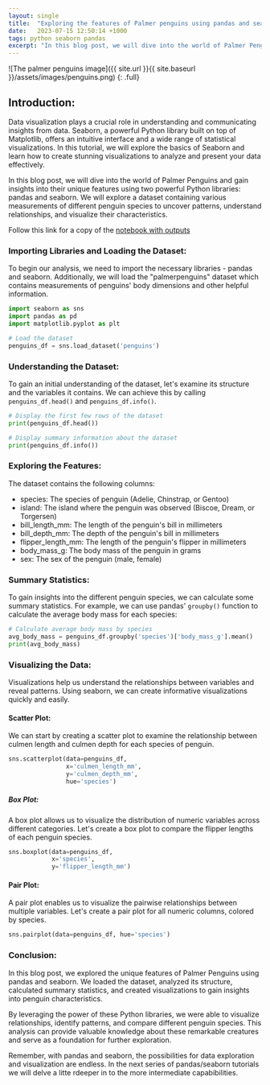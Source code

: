 ```yaml
---
layout: single
title:  "Exploring the features of Palmer penguins using pandas and seaborn"
date:   2023-07-15 12:50:14 +1000
tags: python seaborn pandas
excerpt: "In this blog post, we will dive into the world of Palmer Penguins and gain insights into their unique features using two powerful Python libraries: pandas and seaborn."
---
```


![The palmer penguins image]({{ site.url }}{{ site.baseurl }}/assets/images/penguins.png)
{: .full}

## Introduction:

Data visualization plays a crucial role in understanding and communicating insights from data. Seaborn, a powerful Python library built on top of Matplotlib, offers an intuitive interface and a wide range of statistical visualizations. In this tutorial, we will explore the basics of Seaborn and learn how to create stunning visualizations to analyze and present your data effectively.

 In this blog post, we will dive into the world of Palmer Penguins and gain insights into their unique features using two powerful Python libraries: pandas and seaborn. We will explore a dataset containing various measurements of different penguin species to uncover patterns, understand relationships, and visualize their characteristics.

 Follow this link for a copy of the [notebook with outputs](https://github.com/johnmarquess/blog/blob/main/assets/notebooks/example1.ipynb)

### Importing Libraries and Loading the Dataset:

To begin our analysis, we need to import the necessary libraries - pandas and seaborn. Additionally, we will load the "palmerpenguins" dataset which contains measurements of penguins' body dimensions and other helpful information.

``` python
import seaborn as sns
import pandas as pd
import matplotlib.pyplot as plt

# Load the dataset
penguins_df = sns.load_dataset('penguins')
```

### Understanding the Dataset:
To gain an initial understanding of the dataset, let's examine its structure and the variables it contains. We can achieve this by calling `penguins_df.head()` and `penguins_df.info()`.

``` python
# Display the first few rows of the dataset
print(penguins_df.head())

# Display summary information about the dataset
print(penguins_df.info())
```

### Exploring the Features:

The dataset contains the following columns:
- species: The species of penguin (Adelie, Chinstrap, or Gentoo)
- island: The island where the penguin was observed (Biscoe, Dream, or Torgersen)
- bill_length_mm: The length of the penguin's bill in millimeters
- bill_depth_mm: The depth of the penguin's  bill in millimeters
- flipper_length_mm: The length of the penguin's flipper in millimeters
- body_mass_g: The body mass of the penguin in grams
- sex: The sex of the penguin (male, female)

### Summary Statistics:
To gain insights into the different penguin species, we can calculate some summary statistics. For example, we can use pandas' `groupby()` function to calculate the average body mass for each species:

``` python
# Calculate average body mass by species
avg_body_mass = penguins_df.groupby('species')['body_mass_g'].mean()
print(avg_body_mass)
```

### Visualizing the Data:
Visualizations help us understand the relationships between variables and reveal patterns. Using seaborn, we can create informative visualizations quickly and easily.

#### Scatter Plot:
We can start by creating a scatter plot to examine the relationship between culmen length and culmen depth for each species of penguin.

``` python
sns.scatterplot(data=penguins_df, 
                x='culmen_length_mm', 
                y='culmen_depth_mm', 
                hue='species')
```

##### Box Plot:
A box plot allows us to visualize the distribution of numeric variables across different categories. Let's create a box plot to compare the flipper lengths of each penguin species.

``` python
sns.boxplot(data=penguins_df, 
            x='species',
            y='flipper_length_mm')
```

#### Pair Plot:
A pair plot enables us to visualize the pairwise relationships between multiple variables. Let's create a pair plot for all numeric columns, colored by species.

``` python
sns.pairplot(data=penguins_df, hue='species')
```

### Conclusion:

In this blog post, we explored the unique features of Palmer Penguins using pandas and seaborn. We loaded the dataset, analyzed its structure, calculated summary statistics, and created visualizations to gain insights into penguin characteristics.

By leveraging the power of these Python libraries, we were able to visualize relationships, identify patterns, and compare different penguin species. This analysis can provide valuable knowledge about these remarkable creatures and serve as a foundation for further exploration.

Remember, with pandas and seaborn, the possibilities for data exploration and visualization are endless. In the next series of pandas/seaborn tutorials we will delve a litte rdeeper in to the more intermediate capabibilities.

